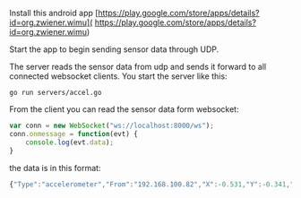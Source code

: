 

Install this android app [https://play.google.com/store/apps/details?id=org.zwiener.wimu]( https://play.google.com/store/apps/details?id=org.zwiener.wimu)

Start the app to begin sending sensor data through UDP.

The server reads the sensor data from udp and sends it forward to all connected websocket clients. You start the server like this:

```
go run servers/accel.go
```

From the client you can read the sensor data form websocket:

```javascript
var conn = new WebSocket("ws://localhost:8000/ws");
conn.onmessage = function(evt) {
    console.log(evt.data);
}
```

the data is in this format:

```javascript
{"Type":"accelerometer","From":"192.168.100.82","X":-0.531,"Y":-0.341,"Z":9.834}
```